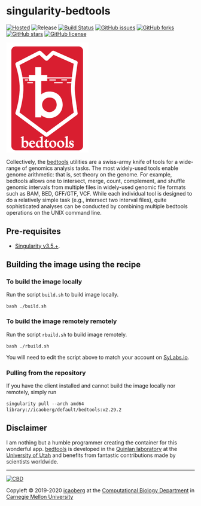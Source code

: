 # singularity-bedtools
[![Hosted](https://img.shields.io/badge/hosted-sylabs.io-green.svg)](https://cloud.sylabs.io/library/icaoberg/default/bedtools)
![Release](https://img.shields.io/badge/release-v2.29.2-green.svg)
[![Build Status](https://travis-ci.org/icaoberg/singularity-bedtools.svg?branch=master)](https://travis-ci.org/icaoberg/singularity-bedtools)
[![GitHub issues](https://img.shields.io/github/issues/icaoberg/singularity-bedtools.svg)](https://github.com/icaoberg/singularity-bedtools/issues)
[![GitHub forks](https://img.shields.io/github/forks/icaoberg/singularity-bedtools.svg)](https://github.com/icaoberg/singularity-bedtools/network)
[![GitHub stars](https://img.shields.io/github/stars/icaoberg/singularity-bedtools.svg)](https://github.com/icaoberg/singularity-bedtools/stargazers)
[![GitHub license](https://img.shields.io/badge/license-GPLv3-blue.svg)](https://www.gnu.org/licenses/quick-guide-gplv3.en.html)

![Logo](images/logo.png)

Collectively, the [bedtools](https://bedtools.readthedocs.io/en/latest/) utilities are a swiss-army knife of tools for a wide-range of genomics analysis tasks. The most widely-used tools enable genome arithmetic: that is, set theory on the genome. For example, bedtools allows one to intersect, merge, count, complement, and shuffle genomic intervals from multiple files in widely-used genomic file formats such as BAM, BED, GFF/GTF, VCF. While each individual tool is designed to do a relatively simple task (e.g., intersect two interval files), quite sophisticated analyses can be conducted by combining multiple bedtools operations on the UNIX command line.

## Pre-requisites

* [Singularity v3.5.+](https://sylabs.io/docs/).

## Building the image using the recipe

### To build the image locally
Run the script `build.sh` to build image locally.

```
bash ./build.sh
```

### To build the image remotely remotely
Run the script `rbuild.sh` to build image remotely.

```
bash ./rbuild.sh
```

You will need to edit the script above to match your account on [SyLabs.io](https://sylabs.io/).

### Pulling from the repository
If you have the client installed and cannot build the image locally nor remotely, simply run

```
singularity pull --arch amd64 library://icaoberg/default/bedtools:v2.29.2
```

## Disclaimer

I am nothing but a humble programmer creating the container for this wonderful app. [bedtools](https://bedtools.readthedocs.io/en/latest/) is developed in the [Quinlan laboratory](http://quinlanlab.org/) at the [University of Utah](https://www.utah.edu/) and benefits from fantastic contributions made by scientists worldwide.

---
[![CBD](http://www.cbd.cmu.edu/wp-content/uploads/2017/07/wordpress-default.png)](http://www.cbd.cmu.edu)

Copyleft © 2019-2020 [icaoberg](http://www.andrew.cmu.edu/~icaoberg) at the [Computational Biology Department](http://www.cbd.cmu.edu) in [Carnegie Mellon University](http://www.cmu.edu)

